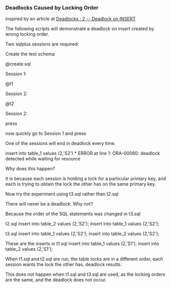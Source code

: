 
<h3>Deadlocks Caused by Locking Order</h3>


inspired by an article at 
<a href="http://hemantoracledba.blogspot.com/2010/09/deadlocks-2-deadlock-on-insert.html">Deadlocks : 2 -- Deadlock on INSERT</a>

The following scripts will demonstrate a deadlock on insert created by wrong locking order.

Two sqlplus sessions are required:

Create the test schema

  @create.sql


Session 1:

  @t1

Session 2:

  @t2

Session 2:

 press <ENTER>

now quickly go to Session 1 and press <ENTER>

One of the sessions will end in deadlock every time.

  insert into table_1 values (2,'S2')
  *
  ERROR at line 1:
  ORA-00060: deadlock detected while waiting for resource
  

Why does this happen?

It is because each session is holding a lock for a particular primary key,
and each is trying to obtain the lock the other has on the same primary key.


Now try the experiment using t3.sql rather than t2.sql

There will never be a deadlock.  Why not?

Because the order of the SQL statements was changed in t3.sql

t2.sql 
	insert into table_2 values (2,'S2');
	insert into table_1 values (2,'S2');

t3.sql
	insert into table_1 values (2,'S2');
	insert into table_2 values (2,'S2');


These are the inserts in t1.sql
	insert into table_1 values (2,'S1');
	insert into table_2 values (2,'S1');


When t1.sql and t2.sql are run, the table locks are in a different order,
each session wants the lock the other has, deadlock results.

This does not happen when t1.sql and t3.sql are used, as the locking orders
are the same, and the deadlock does not occur.


